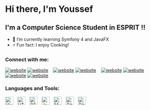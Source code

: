 # Hi there, I'm Youssef 


## I'm a Computer Science Student in ESPRIT !!

- 🌱 I’m currently learning Symfony 4 and JavaFX
- ⚡ Fun fact: I enjoy Cooking! 

### Connect with me:

[![website](./img/facebook-light.svg)](https://www.facebook.com/profile.php?id=100009298734153#gh-light-mode-only)
[![website](./img/facebook-dark.svg)](https://www.facebook.com/profile.php?id=100009298734153#gh-dark-mode-only)
&nbsp;&nbsp;
[![website](./img/twitter-light.svg)](https://twitter.com/youssefjaoua2#gh-light-mode-only)
[![website](./img/twitter-dark.svg)](https://twitter.com/youssefjaoua2#gh-dark-mode-only)
&nbsp;&nbsp;
[![website](./img/linkedin-light.svg)](https://www.linkedin.com/in/youssef-jaoua-b74b47162/#gh-light-mode-only)
[![website](./img/linkedin-dark.svg)](https://www.linkedin.com/in/youssef-jaoua-b74b47162/#gh-dark-mode-only)
&nbsp;&nbsp;
[![website](./img/instagram-light.svg)](https://www.instagram.com/jaoua_youssef/#gh-light-mode-only)
[![website](./img/instagram-dark.svg)](https://www.instagram.com/jaoua_youssef/#gh-dark-mode-only)

### Languages and Tools:

<img align="left" alt="Visual Studio Code" width="26px" src="https://cdn.jsdelivr.net/gh/devicons/devicon/icons/vscode/vscode-original.svg" style="padding-right:10px;" />
<img align="left" alt="HTML5" width="26px" src="https://cdn.jsdelivr.net/gh/devicons/devicon/icons/html5/html5-original.svg" style="padding-right:10px;" />
<img align="left" alt="CSS3" width="26px" src="https://cdn.jsdelivr.net/gh/devicons/devicon/icons/css3/css3-original.svg" style="padding-right:10px;" />
<img align="left" alt="JavaScript" width="26px" src="https://cdn.jsdelivr.net/gh/devicons/devicon/icons/javascript/javascript-original.svg" style="padding-right:10px;" />
<img align="left" alt="MySQL" width="26px" src="https://cdn.jsdelivr.net/gh/devicons/devicon/icons/mysql/mysql-original.svg" style="padding-right:10px;" />
<img align="left" alt="GitHub" width="26px" src="https://user-images.githubusercontent.com/3369400/139448065-39a229ba-4b06-434b-bc67-616e2ed80c8f.png" style="padding-right:10px;" />
<img align="left" alt="GitHub" width="26px" src="https://user-images.githubusercontent.com/3369400/139447912-e0f43f33-6d9f-45f8-be46-2df5bbc91289.png" style="padding-right:10px;" />



<br />
<br />



[twitter]: https://twitter.com/youssefjaoua2
[facebook]: https://www.facebook.com/profile.php?id=100009298734153
[instagram]: https://www.instagram.com/jaoua_youssef/
[linkedin]: https://www.linkedin.com/in/youssef-jaoua-b74b47162/

